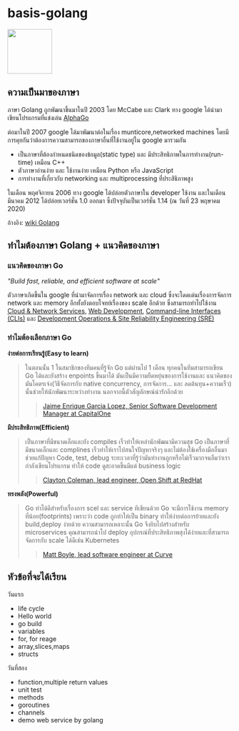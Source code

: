 # basis-golang
<img width="100" src="https://cdn.worldvectorlogo.com/logos/gopher.svg" />

## ความเป็นมาของภาษา
ภาษา Golang ถูกพัฒนาขึ้นมาในปี 2003 โดย McCabe และ Clark ทาง google ได้นำมาเขียนโปรแกรมที่แข่งเล่น [AlphaGo](https://en.wikipedia.org/wiki/AlphaGo)

ต่อมาในปี 2007 google ได้มาพัฒนาต่อในเรื่อง munticore,networked machines โดยมีการคุยกันว่าต้องการความสามารถของภาษาอื่นที่ใช้งานอยู่ใน google มารวมกัน
- เป็นภาษาที่ต้องกำหนดชนิดของข้อมูล(static type) และ มีประสิทธิภาพในการทำงาน(run-time) เหมือน C++
- ตัวภาษาอ่านง่าย และ ใช้งานง่าย เหมือน Python หรือ JavaScript
- การทำงานที่เกี่ยวกับ networking และ multiprocessing ที่ประสิธิภาพสูง

ในเดือน พฤศจิกายน 2006 ทาง google ได้ปล่อยตัวภาษาใน developer ใช้งาน และในเดือน มีนาคม 2012 ได้ปล่อยเวอร์ชั่น 1.0 ออกมา ซึ่งปัจจุบันเป็นเวอร์ชั่น 1.14 (ณ วันที่ 23 พฤษาคม 2020)

อ้างอิง: [wiki Golang](https://en.wikipedia.org/wiki/Go_(programming_language))
## ทำไมต้องภาษา Golang + แนวคิดของภาษา
### แนวคิดของภาษา Go

<i> "Build fast, reliable, and efficient software at scale" </i>

ตัวภาษาเกิดขึ้นใน google ที่นำมาจัดการเรื่อง network และ cloud ซึ่งจะโดดเด่นเรื่องการจัดการ network และ memory อีกทั้งยังตอบโจทย์เรื่องของ scale อีกด้วย ซึ่งสามารถทำไปใช้งาน [Cloud & Network Services](https://go.dev/solutions/cloud/), [Web Development](https://go.dev/solutions/webdev/), [Command-line Interfaces (CLIs)](https://go.dev/solutions/clis/) และ [Development Operations & Site Reliability Engineering (SRE)](https://go.dev/solutions/devops/)

### ทำไมต้องเลือกภาษา Go

<b> ง่ายต่อการเรียนรู้(Easy to learn) </b>
>ในตอนนั้น 1 ในสมาชิกของทีมคนที่รู้จัก Go แต่ผ่านไป 1 เดือน ทุกคนในทีมสามารถเขียน Go ได้และยังสร้าง enpoints ขึ้นมาได้ มันเป็นมีความยืดหยุ่นของการใช้งานและ แนวคิดของมันโคตรเจ๋ง(วิธีจัดการกับ native concurrency, การจัดการ... และ ลดต้นทุน+ความเร็ว) นั้นช่วยให้นักพัฒนาระหว่างทำงาน นอกจากนี้ตัวสัญลักษณ์น่ารักอีกด้วย 
>> [Jaime Enrique Garcia Lopez, Senior Software Development Manager at CapitalOne](https://medium.com/capital-one-tech/a-serverless-and-go-journey-credit-offers-api-74ef1f9fde7f)

<b> มีประสิทธิภาพ(Efficient) </b>
>เป็นภาษาที่มีขนาดเล็กและยัง compiles เร็วทำให้เหล่านักพัฒนามีความสุข Go เป็นภาษาที่มีขนาดเล็กและ complines เร็วทำให้เราไปสนใจปัญหาจริงๆ และไม่ต้องใช้เครื่องมืออื่นมาช่วยแก้ปัญหา Code, test, debug ระยะเวลาที่รู้ว่ามันทำงานถูกหรือไม่เร็วมากจนลืมว่าเรากำลังเขียนโปรแกรม ทำให้ code ดูสะอาดขึ้นมีแต่ business logic
>>[Clayton Coleman, lead engineer, Open Shift at RedHat](https://blog.gopheracademy.com/birthday-bash-2014/openshift-3-old-dogs-new-tricks/)

<b> ทรงพลัง(Powerful) </b>
> Go ทำได้ดีสำหรับเรื่องการ scel และ service ทีเขียนด้วย Go จะมีการใช้งาน memory ที่น้อย(footprints) เพราะว่า code ถูกทำให้เป็น binary ทำให้ง่ายต่อการย้ายและยัง build,deploy ง่ายด้วย ความสามารถเหลาะนั้น Go จึงยิบไปสร้างสำหรับ microservices คุณสามารถนำไป deploy อุปกรณ์ที่ประสิทธิภาพสุงได้ง่ายและที่สามารถจัดการกับ scale ได้ดีเช่น Kubernetes
>>[Matt Boyle, lead software engineer at Curve](https://www.computerweekly.com/blog/Open-Source-Insider/Golang-or-go-home-how-Curve-is-taking-Golang-to-new-heights)
## หัวข้อที่จะได้เรียน
วันแรก
- life cycle
- Hello world
- go build
- variables
- for, for reage
- array,slices,maps
- structs

วันที่สอง
- function,multiple return values
- unit test
- methods
- goroutines
- channels
- demo web service by golang
